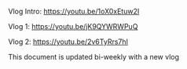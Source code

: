 Vlog Intro: https://youtu.be/1oX0xEtuw2I

Vlog 1: https://youtu.be/jK9QYWRWPuQ

Vlog 2: https://youtu.be/2v6TyRrs7hI






This document is updated bi-weekly with a new vlog

